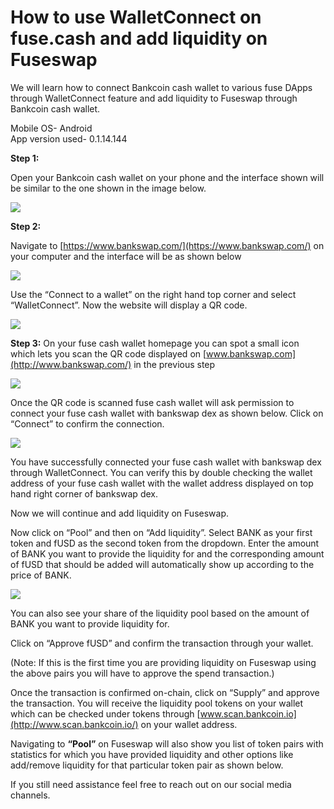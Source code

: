 # How to use WalletConnect on fuse.cash and add liquidity on Fuseswap

We will learn how to connect Bankcoin cash wallet to various fuse DApps through WalletConnect feature and add liquidity to Fuseswap through Bankcoin cash wallet.

Mobile OS- Android  
App version used- 0.1.14.144

**Step 1:**

Open your Bankcoin cash wallet on your phone and the interface shown will be similar to the one shown in the image below.

![](../.gitbook/assets/0%20%283%29.jpeg)

**Step 2:**

Navigate to [https://www.bankswap.com/](https://www.bankswap.com/) on your computer and the interface will be as shown below

![](../.gitbook/assets/1%20%2817%29.png)

Use the “Connect to a wallet” on the right hand top corner and select “WalletConnect”. Now the website will display a QR code.

![](../.gitbook/assets/2%20%2817%29.png)

**Step 3:** On your fuse cash wallet homepage you can spot a small icon which lets you scan the QR code displayed on [www.bankswap.com](http://www.bankswap.com/) in the previous step  


![](../.gitbook/assets/3%20%283%29.jpeg)

Once the QR code is scanned fuse cash wallet will ask permission to connect your fuse cash wallet with bankswap dex as shown below. Click on “Connect” to confirm the connection.

![](../.gitbook/assets/4%20%283%29.jpeg)

You have successfully connected your fuse cash wallet with bankswap dex through WalletConnect. You can verify this by double checking the wallet address of your fuse cash wallet with the wallet address displayed on top hand right corner of bankswap dex.

Now we will continue and add liquidity on Fuseswap.

Now click on “Pool” and then on “Add liquidity”. Select BANK as your first token and fUSD as the second token from the dropdown. Enter the amount of BANK you want to provide the liquidity for and the corresponding amount of fUSD that should be added will automatically show up according to the price of BANK.  

![](../.gitbook/assets/5%20%2813%29.png)

You can also see your share of the liquidity pool based on the amount of BANK you want to provide liquidity for. 

Click on “Approve fUSD” and confirm the transaction through your wallet. 

\(Note: If this is the first time you are providing liquidity on Fuseswap using the above pairs you will have to approve the spend transaction.\) 

Once the transaction is confirmed on-chain, click on “Supply” and approve the transaction. You will receive the liquidity pool tokens on your wallet which can be checked under tokens through [www.scan.bankcoin.io](http://www.scan.bankcoin.io/) on your wallet address.

Navigating to **“Pool”** on Fuseswap will also show you list of token pairs with statistics for which you have provided liquidity and other options like add/remove liquidity for that particular token pair as shown below.  


If you still need assistance feel free to reach out on our social media channels.

